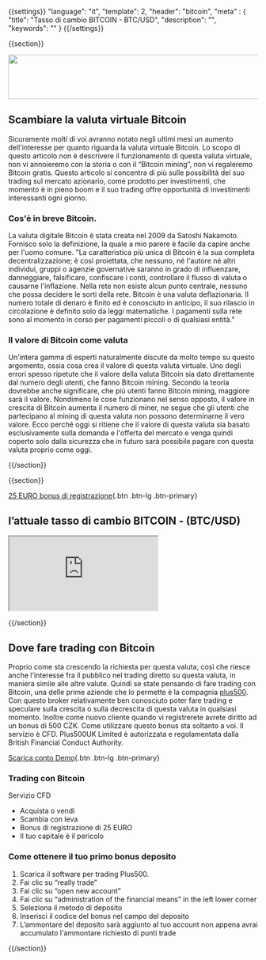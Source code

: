 {{settings}}
  "language": "it",
  "template": 2,
  "header": "bitcoin",
  "meta" : {
    "title": "Tasso di cambio BITCOIN - BTC/USD",
    "description": "",
    "keywords": ""
  }
{{/settings}}

{{section}}

<a href="http://serv.markets.com/promoRedirect?key=ej0xMzgwNDQ1OCZsPTEzODA0NDA3JnA9MTAxNjA%3D"  target="_blank">
 <img src="http://serv.markets.com/promoLoadDisplay?key=ej0xMzgwNDQ1OCZsPTEzODA0NDA3JnA9MTAxNjA%3D" width="728" height="90"/>
</a>

## Scambiare la valuta virtuale Bitcoin

Sicuramente molti di voi avranno notato negli ultimi mesi un aumento dell'interesse per quanto riguarda la valuta virtuale Bitcoin. Lo scopo di questo articolo non è descrivere il funzionamento di questa valuta virtuale, non vi annoieremo con la storia o con il “Bitcoin mining”, non vi regaleremo Bitcoin gratis. Questo articolo si concentra di più sulle possibilità del suo trading sul mercato azionario, come prodotto per investimenti, che momento è in pieno boom e il suo trading offre opportunità di investimenti interessanti ogni giorno.

### Cos'è in breve Bitcoin.

La valuta digitale Bitcoin è stata creata nel 2009 da Satoshi Nakamoto. Fornisco solo la definizione, la quale a mio parere è facile da capire anche per l'uomo comune. "La caratteristica più unica di Bitcoin è la sua completa decentralizzazione; è così proiettata, che nessuno, né l'autore né altri individui, gruppi o agenzie governative saranno in grado di influenzare, danneggiare, falsificare, confiscare i conti, controllare il flusso di valuta o causarne l'inflazione. Nella rete non esiste alcun punto centrale, nessuno che possa decidere le sorti della rete. Bitcoin è una valuta deflazionaria. Il numero totale di denaro è finito ed è conosciuto in anticipo, il suo rilascio in circolazione è definito solo da leggi matematiche. I pagamenti sulla rete sono al momento in corso per pagamenti piccoli o di qualsiasi entità.”

### Il valore di Bitcoin come valuta

Un'intera gamma di esperti naturalmente discute da molto tempo su questo argomento, ossia cosa crea il valore di questa valuta virtuale. Uno degli errori spesso ripetute che il valore della valuta Bitcoin sia dato direttamente dal numero degli utenti, che fanno Bitcoin mining. Secondo la teoria dovrebbe anche significare, che più utenti fanno Bitcoin mining, maggiore sarà il valore. Nondimeno le cose funzionano nel senso opposto, il valore in crescita di Bitcoin aumenta il numero di miner, ne segue che gli utenti che partecipano al mining di questa valuta non possono determinarne il vero valore. Ecco perché oggi si ritiene che il valore di questa valuta sia basato esclusivamente sulla domanda e l'offerta del mercato e venga quindi coperto solo dalla sicurezza che in futuro sarà possibile pagare con questa valuta proprio come oggi.

{{/section}}

{{section}}

[25 EURO bonus di registrazione](http://www.plus500.com/en/StartTrading.aspx?id=66349&pl=2){.btn .btn-lg .btn-primary}

##  l’attuale tasso di cambio BITCOIN - (BTC/USD)

<div class="container kurz">
<a href="http://www.plus500.com/it/StartTrading.aspx?id=66349&tags=Bitcoin&pl=2"></a>
<a href="http://www.plus500.com/it/StartTrading.aspx?id=66349&tags=Bitcoin&pl=2"></a>
<iframe src="http://marketools.plus500.com/Widgets/InstrumentChartContainer?hl=it&cty=IT&id=66349&tags=widg+chart+litecoin&pl=2&instSymb=BTCUSD"></iframe>
</div>

{{/section}}



## Dove fare trading con Bitcoin

Proprio come sta crescendo la richiesta per questa valuta, così che riesce anche l'interesse fra il pubblico nel trading diretto su questa valuta, in maniera simile alle altre valute. Quindi se state pensando di fare trading con Bitcoin, una delle prime aziende che lo permette è la compagnia [plus500](http://www.forexsrovnavac.cz/it/plus500). Con questo broker relativamente ben conosciuto poter fare trading e speculare sulla crescita o sulla decrescita di questa valuta in qualsiasi momento. Inoltre come nuovo cliente quando vi registrerete avrete diritto ad un bonus di 500 CZK. Come utilizzare questo bonus sta soltanto a voi. Il servizio è CFD. Plus500UK Limited è autorizzata e regolamentata dalla British Financial Conduct Authority.

[Scarica conto Demo](http://www.plus500.com/it/StartTrading.aspx?id=66349&pl=2){.btn .btn-lg .btn-primary}

### Trading con Bitcoin
Servizio CFD

 * Acquista o vendi
 * Scambia con leva
 * Bonus di registrazione di 25 EURO
 * Il tuo capitale è il pericolo


### Come ottenere il tuo primo bonus deposito 

 1. Scarica il software per trading Plus500.
 2. Fai clic su “really trade”
 3. Fai clic su “open new account”
 4. Fai clic su “administration of the financial means” in the left lower corner
 5. Seleziona il metodo di deposito
 6. Inserisci il codice del bonus nel campo del deposito
 1. L’ammontare del deposito sarà aggiunto al tuo account non appena avrai accumulato l'ammontare richiesto di punti trade

{{/section}}